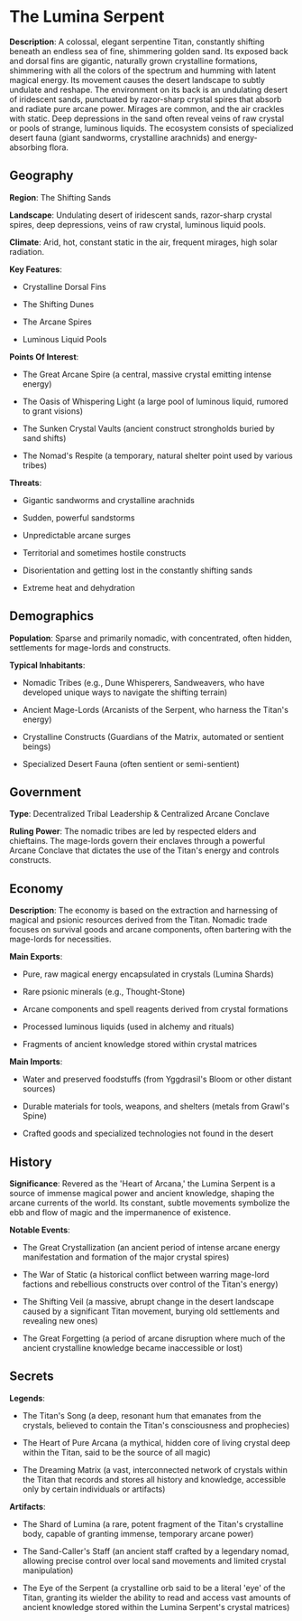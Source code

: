 
# The Lumina Serpent
**Description**: A colossal, elegant serpentine Titan, constantly shifting beneath an endless sea of fine, shimmering golden sand. Its exposed back and dorsal fins are gigantic, naturally grown crystalline formations, shimmering with all the colors of the spectrum and humming with latent magical energy. Its movement causes the desert landscape to subtly undulate and reshape. The environment on its back is an undulating desert of iridescent sands, punctuated by razor-sharp crystal spires that absorb and radiate pure arcane power. Mirages are common, and the air crackles with static. Deep depressions in the sand often reveal veins of raw crystal or pools of strange, luminous liquids. The ecosystem consists of specialized desert fauna (giant sandworms, crystalline arachnids) and energy-absorbing flora.


## Geography
**Region**: The Shifting Sands

**Landscape**: Undulating desert of iridescent sands, razor-sharp crystal spires, deep depressions, veins of raw crystal, luminous liquid pools.

**Climate**: Arid, hot, constant static in the air, frequent mirages, high solar radiation.

**Key Features**:
- Crystalline Dorsal Fins

- The Shifting Dunes

- The Arcane Spires

- Luminous Liquid Pools

**Points Of Interest**:
- The Great Arcane Spire (a central, massive crystal emitting intense energy)

- The Oasis of Whispering Light (a large pool of luminous liquid, rumored to grant visions)

- The Sunken Crystal Vaults (ancient construct strongholds buried by sand shifts)

- The Nomad's Respite (a temporary, natural shelter point used by various tribes)

**Threats**:
- Gigantic sandworms and crystalline arachnids

- Sudden, powerful sandstorms

- Unpredictable arcane surges

- Territorial and sometimes hostile constructs

- Disorientation and getting lost in the constantly shifting sands

- Extreme heat and dehydration


## Demographics
**Population**: Sparse and primarily nomadic, with concentrated, often hidden, settlements for mage-lords and constructs.

**Typical Inhabitants**:
- Nomadic Tribes (e.g., Dune Whisperers, Sandweavers, who have developed unique ways to navigate the shifting terrain)

- Ancient Mage-Lords (Arcanists of the Serpent, who harness the Titan's energy)

- Crystalline Constructs (Guardians of the Matrix, automated or sentient beings)

- Specialized Desert Fauna (often sentient or semi-sentient)


## Government
**Type**: Decentralized Tribal Leadership & Centralized Arcane Conclave

**Ruling Power**: The nomadic tribes are led by respected elders and chieftains. The mage-lords govern their enclaves through a powerful Arcane Conclave that dictates the use of the Titan's energy and controls constructs.


## Economy
**Description**: The economy is based on the extraction and harnessing of magical and psionic resources derived from the Titan. Nomadic trade focuses on survival goods and arcane components, often bartering with the mage-lords for necessities.

**Main Exports**:
- Pure, raw magical energy encapsulated in crystals (Lumina Shards)

- Rare psionic minerals (e.g., Thought-Stone)

- Arcane components and spell reagents derived from crystal formations

- Processed luminous liquids (used in alchemy and rituals)

- Fragments of ancient knowledge stored within crystal matrices

**Main Imports**:
- Water and preserved foodstuffs (from Yggdrasil's Bloom or other distant sources)

- Durable materials for tools, weapons, and shelters (metals from Grawl's Spine)

- Crafted goods and specialized technologies not found in the desert


## History
**Significance**: Revered as the 'Heart of Arcana,' the Lumina Serpent is a source of immense magical power and ancient knowledge, shaping the arcane currents of the world. Its constant, subtle movements symbolize the ebb and flow of magic and the impermanence of existence.

**Notable Events**:
- The Great Crystallization (an ancient period of intense arcane energy manifestation and formation of the major crystal spires)

- The War of Static (a historical conflict between warring mage-lord factions and rebellious constructs over control of the Titan's energy)

- The Shifting Veil (a massive, abrupt change in the desert landscape caused by a significant Titan movement, burying old settlements and revealing new ones)

- The Great Forgetting (a period of arcane disruption where much of the ancient crystalline knowledge became inaccessible or lost)


## Secrets
**Legends**:
- The Titan's Song (a deep, resonant hum that emanates from the crystals, believed to contain the Titan's consciousness and prophecies)

- The Heart of Pure Arcana (a mythical, hidden core of living crystal deep within the Titan, said to be the source of all magic)

- The Dreaming Matrix (a vast, interconnected network of crystals within the Titan that records and stores all history and knowledge, accessible only by certain individuals or artifacts)

**Artifacts**:
- The Shard of Lumina (a rare, potent fragment of the Titan's crystalline body, capable of granting immense, temporary arcane power)

- The Sand-Caller's Staff (an ancient staff crafted by a legendary nomad, allowing precise control over local sand movements and limited crystal manipulation)

- The Eye of the Serpent (a crystalline orb said to be a literal 'eye' of the Titan, granting its wielder the ability to read and access vast amounts of ancient knowledge stored within the Lumina Serpent's crystal matrices)

